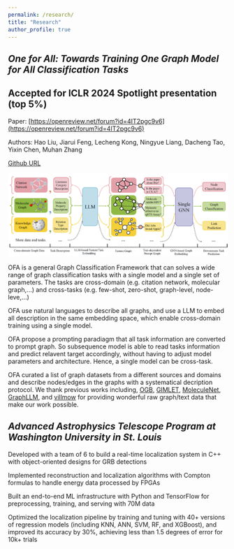 ```yaml
---
permalink: /research/
title: "Research"
author_profile: true
---
```

## *One for All: Towards Training One Graph Model for All Classification Tasks* 
## Accepted for ICLR 2024 Spotlight presentation (top 5%)

Paper: [https://openreview.net/forum?id=4IT2pgc9v6](https://openreview.net/forum?id=4IT2pgc9v6)

Authors: Hao Liu, Jiarui Feng, Lecheng Kong, Ningyue Liang, Dacheng Tao, Yixin Chen, Muhan Zhang

[Github URL](https://github.com/NingyueLiang/OneForAll)

![OFA Pipeline ](../images/ofapipeline.png)

OFA is a general Graph Classification Framework that can solves a wide range of graph classification tasks with a single model and a single set of parameters. The tasks are cross-domain (e.g. citation network, molecular graph,...) and cross-tasks (e.g. few-shot, zero-shot, graph-level, node-leve,...)

OFA use natural languages to describe all graphs, and use a LLM to embed all description in the same embedding space, which enable cross-domain training using a single model.

OFA propose a prompting paradiagm that all task information are converted to prompt graph. So subsequence model is able to read tasks information and predict relavent target accordingly, without having to adjust model parameters and architecture. Hence, a single model can be cross-task.

OFA curated a list of graph datasets from a different sources and domains and describe nodes/edges in the graphs with a systematical decription protocol. We thank previous works including, [OGB](https://ogb.stanford.edu/), [GIMLET](https://github.com/zhao-ht/GIMLET/tree/master), [MoleculeNet](https://arxiv.org/abs/1703.00564), [GraphLLM](https://arxiv.org/pdf/2307.03393.pdf), and [villmow](https://github.com/villmow/datasets_knowledge_embedding/tree/master) for providing wonderful raw graph/text data that make our work possible.

##  *Advanced Astrophysics Telescope Program at Washington University in St. Louis*

Developed with a team of 6 to build a real-time localization system in C++ with object-oriented designs for GRB detections

Implemented reconstruction and localization algorithms with Compton formulas to handle energy data processed by FPGAs

Built an end-to-end ML infrastructure with Python and TensorFlow for preprocessing, training, and serving with 70M data

Optimized the localization pipeline by training and tuning with 40+ versions of regression models (including KNN, ANN, SVM, RF, and XGBoost), and improved its accuracy by 30%, achieving less than 1.5 degrees of error for 10k+ trials



